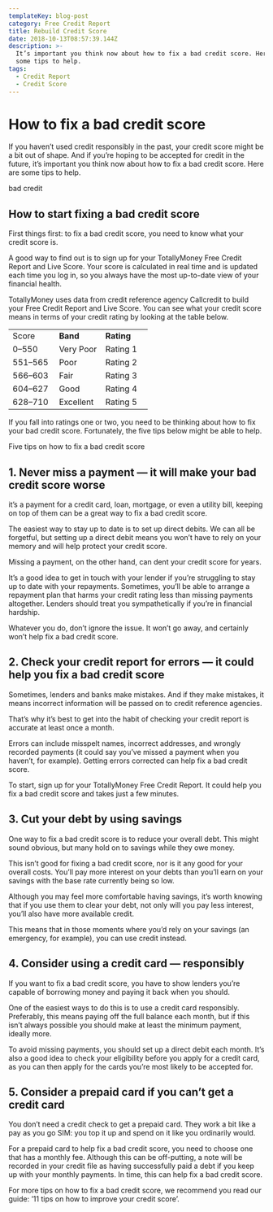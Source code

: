```yaml
---
templateKey: blog-post
category: Free Credit Report
title: Rebuild Credit Score
date: 2018-10-13T08:57:39.144Z
description: >-
  It’s important you think now about how to fix a bad credit score. Here are
  some tips to help.
tags:
  - Credit Report
  - Credit Score
---
```

# How to fix a bad credit score

If you haven’t used credit responsibly in the past, your credit score might be a bit out of shape. And if you’re hoping to be accepted for credit in the future, it’s important you think now about how to fix a bad credit score. Here are some tips to help.

bad credit

## How to start fixing a bad credit score

First things first: to fix a bad credit score, you need to know what your credit score is.

A good way to find out is to sign up for your TotallyMoney Free Credit Report and Live Score. Your score is calculated in real time and is updated each time you log in, so you always have the most up-to-date view of your financial health.

TotallyMoney uses data from credit reference agency Callcredit to build your Free Credit Report and Live Score. You can see what your credit score means in terms of your credit rating by looking at the table below.

<table width="99%"><tbody><tr><td width="33%"<strong>Score</strong></td><td width="33%"><strong>Band</strong></td><td width="33%"><strong>Rating</strong></td></tr><tr><td width="33%">0–550</td><td width="33%">Very Poor</td><td width="33%">Rating 1</td></tr><tr><td width="33%">551–565</td><td width="33%">Poor</td><td width="33%">Rating 2</td></tr><tr><td width="33%">566–603</td><td width="33%">Fair</td><td width="33%">Rating 3</td></tr><tr><td width="33%">604–627</td><td width="33%">Good</td><td width="33%">Rating 4</td></tr><tr><td width="33%">628–710</td><td width="33%">Excellent</td><td width="33%">Rating 5</td></tr></tbody></table>

If you fall into ratings one or two, you need to be thinking about how to fix your bad credit score. Fortunately, the five tips below might be able to help.

Five tips on how to fix a bad credit score

## 1. Never miss a payment — it will make your bad credit score worse

it’s a payment for a credit card, loan, mortgage, or even a utility bill, keeping on top of them can be a great way to fix a bad credit score.

The easiest way to stay up to date is to set up direct debits. We can all be forgetful, but setting up a direct debit means you won’t have to rely on your memory and will help protect your credit score.

Missing a payment, on the other hand, can dent your credit score for years.

It’s a good idea to get in touch with your lender if you’re struggling to stay up to date with your repayments. Sometimes, you’ll be able to arrange a repayment plan that harms your credit rating less than missing payments altogether. Lenders should treat you sympathetically if you’re in financial hardship.

Whatever you do, don’t ignore the issue. It won’t go away, and certainly won’t help fix a bad credit score.

## 2. Check your credit report for errors — it could help you fix a bad credit score

Sometimes, lenders and banks make mistakes. And if they make mistakes, it means incorrect information will be passed on to credit reference agencies.

That’s why it’s best to get into the habit of checking your credit report is accurate at least once a month.

Errors can include misspelt names, incorrect addresses, and wrongly recorded payments (it could say you’ve missed a payment when you haven’t, for example). Getting errors corrected can help fix a bad credit score.

To start, sign up for your TotallyMoney Free Credit Report. It could help you fix a bad credit score and takes just a few minutes.

## 3. Cut your debt by using savings

One way to fix a bad credit score is to reduce your overall debt. This might sound obvious, but many hold on to savings while they owe money.

This isn’t good for fixing a bad credit score, nor is it any good for your overall costs. You’ll pay more interest on your debts than you’ll earn on your savings with the base rate currently being so low.

Although you may feel more comfortable having savings, it’s worth knowing that if you use them to clear your debt, not only will you pay less interest, you’ll also have more available credit.

This means that in those moments where you’d rely on your savings (an emergency, for example), you can use credit instead.

## 4. Consider using a credit card — responsibly

If you want to fix a bad credit score, you have to show lenders you’re capable of borrowing money and paying it back when you should.

One of the easiest ways to do this is to use a credit card responsibly. Preferably, this means paying off the full balance each month, but if this isn’t always possible you should make at least the minimum payment, ideally more.

To avoid missing payments, you should set up a direct debit each month. It’s also a good idea to check your eligibility before you apply for a credit card, as you can then apply for the cards you’re most likely to be accepted for.

## 5. Consider a prepaid card if you can’t get a credit card

You don’t need a credit check to get a prepaid card. They work a bit like a pay as you go SIM: you top it up and spend on it like you ordinarily would.

For a prepaid card to help fix a bad credit score, you need to choose one that has a monthly fee. Although this can be off-putting, a note will be recorded in your credit file as having successfully paid a debt if you keep up with your monthly payments. In time, this can help fix a bad credit score.

For more tips on how to fix a bad credit score, we recommend you read our guide: ’11 tips on how to improve your credit score’.
